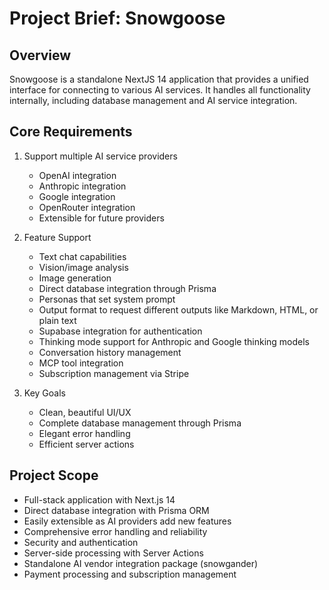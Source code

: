 # Project Brief: Snowgoose

## Overview

Snowgoose is a standalone NextJS 14 application that provides a unified interface for connecting to various AI services. It handles all functionality internally, including database management and AI service integration.

## Core Requirements

1. Support multiple AI service providers

   - OpenAI integration
   - Anthropic integration
   - Google integration
   - OpenRouter integration
   - Extensible for future providers

2. Feature Support

   - Text chat capabilities
   - Vision/image analysis
   - Image generation
   - Direct database integration through Prisma
   - Personas that set system prompt
   - Output format to request different outputs like Markdown, HTML, or plain text
   - Supabase integration for authentication
   - Thinking mode support for Anthropic and Google thinking models
   - Conversation history management
   - MCP tool integration
   - Subscription management via Stripe

3. Key Goals
   - Clean, beautiful UI/UX
   - Complete database management through Prisma
   - Elegant error handling
   - Efficient server actions

## Project Scope

- Full-stack application with Next.js 14
- Direct database integration with Prisma ORM
- Easily extensible as AI providers add new features
- Comprehensive error handling and reliability
- Security and authentication
- Server-side processing with Server Actions
- Standalone AI vendor integration package (snowgander)
- Payment processing and subscription management
